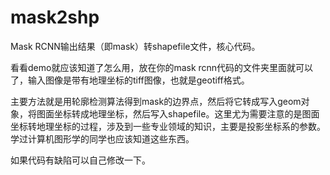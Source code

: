 # mask2shp
Mask RCNN输出结果（即mask）转shapefile文件，核心代码。

看看demo就应该知道了怎么用，放在你的mask rcnn代码的文件夹里面就可以了，输入图像是带有地理坐标的tiff图像，也就是geotiff格式。

主要方法就是用轮廓检测算法得到mask的边界点，然后将它转成写入geom对象，将图面坐标转成地理坐标，然后写入shapefile。这里尤为需要注意的是图面坐标转地理坐标的过程，涉及到一些专业领域的知识，主要是投影坐标系的参数。学过计算机图形学的同学也应该知道这些东西。

如果代码有缺陷可以自己修改一下。
